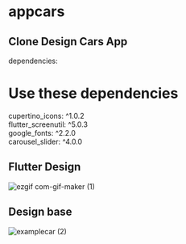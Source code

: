 # appcars

## Clone Design Cars App

dependencies:<br/>
  # Use these dependencies<br/>
  cupertino_icons: ^1.0.2<br/>
  flutter_screenutil: ^5.0.3<br/>
  google_fonts: ^2.2.0<br/>
  carousel_slider: ^4.0.0<br/>


## Flutter Design
![ezgif com-gif-maker (1)](https://user-images.githubusercontent.com/31463345/150287965-7f2caad0-9de1-4284-a1c4-51c4997da009.gif)


## Design base
![examplecar (2)](https://user-images.githubusercontent.com/31463345/150288196-7e149858-522c-4905-b300-0269b0a017f3.jpeg)

